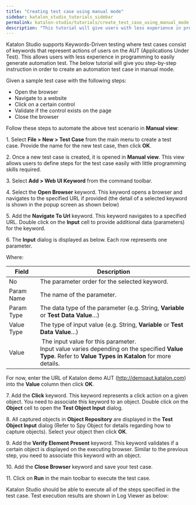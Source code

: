 ```yaml
---
title: "Creating test case using manual mode"
sidebar: katalon_studio_tutorials_sidebar
permalink: katalon-studio/tutorials/create_test_case_using_manual_mode.html
description: "This tutorial will give users with less experience in programming step-by-step instruction to create an automation test case in manual mode."
---
```

Katalon Studio supports Keywords-Driven testing where test cases consist of keywords that represent actions of users on the AUT (Applications Under Test). This allows users with less experience in programming to easily generate automation test. The below tutorial will give you step-by-step instruction in order to create an automation test case in manual mode.

Given a sample test case with the following steps:

*   Open the browser
*   Navigate to a website
*   Click on a certain control
*   Validate if the control exists on the page
*   Close the browser

Follow these steps to automate the above test scenario in **Manual view**:

1\. Select **File > New > Test Case** from the main menu to create a test case. Provide the name for the new test case, then click **OK**.

2. Once a new test case is created, it is opened in **Manual view**. This view allows users to define steps for the test case easily with little programming skills required.

3. Select **Add > Web UI Keyword** from the command toolbar.

4\. Select the **Open Browser** keyword. This keyword opens a browser and navigates to the specified URL if provided (the detail of a selected keyword is shown in the popup screen as shown below)

5\. Add the **Navigate To Url** keyword. This keyword navigates to a specified URL. Double click on the **Input** cell to provide additional data (parameters) for the keyword.

6\. The **Input** dialog is displayed as below. Each row represents one parameter.

Where:

<table><thead><tr><th>Field</th><th>Description</th></tr></thead><tbody><tr><td>No</td><td><span>The parameter order for the selected keyword.</span></td></tr><tr><td>Param Name</td><td>The name of the parameter.</td></tr><tr><td>Param Type</td><td><span>The data type of the parameter</span> (e.g. String,<span><strong> <span><a>Variable</a></span></strong></span> or <span><strong><span><a>Test Data Value</a></span></strong></span>…)</td></tr><tr><td>Value Type</td><td>The type of input value (e.g. String,<strong> <a>Variable</a></strong><span> or </span><span><strong><span><a>Test Data Value</a></span></strong></span><span>…)</span></td></tr><tr><td>Value</td><td>&nbsp;The input value for this parameter.<br>Input value varies <span>depending on the specified</span> <strong>Value Type</strong>. Refer to <strong><span><span><a>Value Types in Katalon</a></span></span></strong> for more details.</td></tr></tbody></table>

For now, enter the URL of Katalon demo AUT (http://demoaut.katalon.com) into the **Value** column then click **OK**.

7\. Add the **Click** keyword. This keyword represents a click action on a given object. You need to associate this keyword to an object. Double click on the **Object** cell to open the **Test Object Input** dialog.

8\. All captured objects in **Object Repository** are displayed in the **Test Object Input** dialog (Refer to Spy Object for details regarding how to capture objects). Select your object then click **OK**.

9\. Add the **Verify Element Present** keyword. This keyword validates if a certain object is displayed on the executing browser. Similar to the previous step, you need to associate this keyword with an object.

10\. Add the **Close Browser** keyword and save your test case.

11\. Click on **Run** in the main toolbar to execute the test case.

Katalon Studio should be able to execute all of the steps specified in the test case. Test execution results are shown in Log Viewer as below: